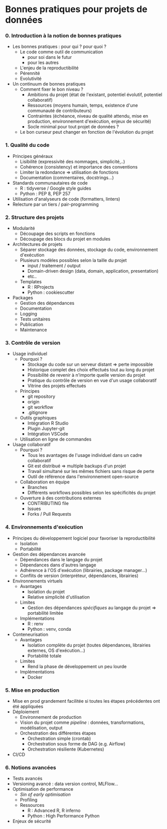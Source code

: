 # Bonnes pratiques pour projets de données

### 0. Introduction à la notion de bonnes pratiques

- Les bonnes pratiques : pour qui ? pour quoi ?
  - Le code comme outil de communication
    - pour soi dans le futur
    - pour les autres
  - L'enjeu de la reproductibilité
  - Pérennité
  - Evolutivité
- Un continuum de bonnes pratiques
  - Comment fixer le bon niveau ?
    - Ambitions du projet (état de l'existant, potentiel évolutif, potentiel collaboratif)
    - Ressources (moyens humain, temps, existence d'une communauté de contributeurs)
    - Contraintes (échéance, niveau de qualité attendu, mise en production, environnement d'exécution, enjeux de sécurité)
    - Socle minimal pour tout projet de données ?
  - Le bon curseur peut changer en fonction de l'évolution du projet

### 1. Qualité du code

- Principes généraux
  - Lisibilité (expressivité des nommages, simplicité,..)
  - Cohérence (consistency) et importance des conventions
  - Limiter la redondance => utilisation de fonctions
  - Documentation (commentaires, docstrings...)
- Standards communautaires de code
  - R : tidyverse / Google style guides
  - Python : PEP 8, PEP 257
- Utilisation d'analyseurs de code (formatters, linters)
- Relecture par un tiers / pair-programming

### 2. Structure des projets 

- Modularité
  - Découpage des scripts en fonctions 
  - Découpage des blocs du projet en modules
- Architectures de projets
  - Séparer stockage des données, stockage du code, environnement d'exécution
  - Plusieurs modèles possibles selon la taille du projet
    - input / traitement / output
    - Domain-driven design (data, domain, application, presentation)
    - etc..
  - Templates
    - R : RProjects
    - Python : cookiescutter
- Packages
  - Gestion des dépendances
  - Documentation
  - Logging
  - Tests unitaires
  - Publication
  - Maintenance

### 3. Contrôle de version

- Usage individuel
  - Pourquoi ?
    - Stockage du code sur un serveur distant => perte impossible
    - Historique complet des choix effectués tout au long du projet
    - Possibilité de revenir à n'importe quelle version du projet
    - Pratique du contrôle de version en vue d'un usage collaboratif
    - Vitrine des projets effectués
  - Principes
    - git repository
    - origin
    - git workflow
    - .gitignore
  - Outils graphiques
    - Intégration R Studio
    - Plugin Jupyter-git
    - Intégration VSCode
  - Utilisation en ligne de commandes
- Usage collaboratif
  - Pourquoi ?
    - Tous les avantages de l'usage individuel dans un cadre collaboratif
    - Git est distribué => multiple backups d'un projet
    - Travail simultané sur les mêmes fichiers sans risque de perte
    - Outil de référence dans l'environnement open-source
  - Collaboration en équipe
    - Branches
    - Différents workflows possibles selon les spécificités du projet
  - Ouverture à des contributions externes
    - CONTRIBUTING file
    - Issues
    - Forks / Pull Requests

### 4. Environnements d'exécution 

- Principes du développement logiciel pour favoriser la reproductibilité
  - Isolation
  - Portabilité
- Gestion des dépendances avancée
  - Dépendances dans le langage du projet
  - Dépendances dans d'autres langage
  - Adhérence à l'OS d'exécution (librairies, package manager...)
  - Conflits de version (interpréteur, dépendances, librairies)
- Environnements virtuels
  - Avantages
    - Isolation du projet
    - Relative simplicité d'utilisation
  - Limites
    - Gestion des dépendances *spécifiques* au langage du projet => portabilité limitée
  - Implémentations
    - R : renv
    - Python : venv, conda
- Conteneurisation
  - Avantages
    - Isolation complète du projet (toutes dépendances, librairies externes, OS d'exécution...)
    - Portabilité totale
  - Limites
    - Rend la phase de développement un peu lourde
  - Implémentations
    - Docker

### 5. Mise en production

- Mise en prod grandement facilitée si toutes les étapes précédentes ont été appliquées
- Déploiement
  - Environnement de production
  - Vision du projet comme *pipeline* : données, transformations, modélisation, output
  - Orchestration des différentes étapes
    - Orchestration simple (crontab)
    - Orchestration sous forme de DAG (e.g. Airflow)
    - Orchestration résiliente (Kubernetes)
- CI/CD

### 6. Notions avancées

- Tests avancés
- Versioning avancé : data version control, MLFlow...
- Optimisation de performance
  - *Sin of early optimisation*
  - Profiling
  - Ressources
    - R : Advanced R, R inferno
    - Python : High Performance Python
- Enjeux de sécurité
